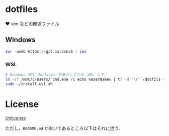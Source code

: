 # dotfiles

❤ vim などの関連ファイル

## Windows

```powershell
iwr -useb https://git.io/JvLc6 | iex
```

### WSL

```bash
# Windows 側で dotfiles を導入してから，WSL 上で，
ln -sf /mnt/c/Users/`cmd.exe /c echo %UserName% | tr -d '\r'`/dotfils ~
sudo ~/install-wsl.sh
```

# License

[Unlicense](https://unlicense.org/)

ただし，`README.md` がおいてあるところ以下はそれに従う．

